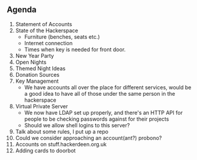 Agenda
------

1. Statement of Accounts
2. State of the Hackerspace
   - Furniture (benches, seats etc.)
   - Internet connection
   - Times when key is needed for front door.
3. New Year Party
4. Open Nights
5. Themed Night Ideas
6. Donation Sources
7. Key Management
    - We have accounts all over the place for different services, would
    be a good idea to have all of those under the same person in
    the hackerspace
8. Virtual Private Server
    - We now have LDAP set up properly, and there's an HTTP API for 
    people to be checking passwords against for their projects
    - Should we allow shell logins to this server?
9. Talk about some rules, I put up a repo
10. Could we consider approaching an account(ant?) probono?
11. Accounts on stuff.hackerdeen.org.uk
12. Adding cards to doorbot
